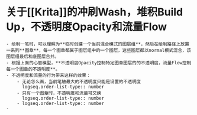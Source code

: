 # 关于[[Krita]]的冲刷Wash，堆积Build Up，不透明度Opacity和流量Flow
	- 绘制一笔时，可以理解为**临时创建一个当前混合模式的图层组**，然后在绘制路径上放置一系列**图章**，每一个图章都属于图层组中的一个图层，这些图层都以normal模式混合，该图层组最后和底图层合并。
	- 根据上面的心智模型，**不透明度Opacity控制特定图章图层的的不透明度，流量Flow控制每一个图章的不透明度**。
	- 不透明度和流量的行为带来这样的效果：
		- 无论怎么画，当前笔触最大的不透明度只能是设置的不透明度
		  logseq.order-list-type:: number
		- 只有一个图章时，不透明度和流量可交换
		  logseq.order-list-type:: number
		- logseq.order-list-type:: number
	-
